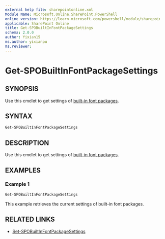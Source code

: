 ```yaml
---
external help file: sharepointonline.xml
Module Name: Microsoft.Online.SharePoint.PowerShell
online version: https://learn.microsoft.com/powershell/module/sharepoint-online/get-spobuiltinfontpackagesettings
applicable: SharePoint Online
title: Get-SPOBuiltInFontPackageSettings
schema: 2.0.0
author: Yixian15
ms.author: yixianpu
ms.reviewer:
---
```


# Get-SPOBuiltInFontPackageSettings

## SYNOPSIS

Use this cmdlet to get settings of [built-in font packages](/sharepoint/brand-center-font-packages).
 
## SYNTAX

```powershell
Get-SPOBuiltInFontPackageSettings
```

## DESCRIPTION

Use this cmdlet to get settings of [built-in font packages](/sharepoint/brand-center-font-packages).

## EXAMPLES

### Example 1

```powershell
Get-SPOBuiltInFontPackageSettings
```

This example retrieves the current settings of built-in font packages.

## RELATED LINKS

- [Set-SPOBuiltInFontPackageSettings](./Set-SPOBuiltInFontPackageSettings.md)